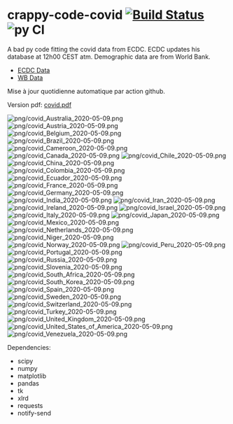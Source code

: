# crappy-code-covid [![Build Status](https://cloud.drone.io/api/badges/a-lemonnier/crappy-code-covid/status.svg)](https://cloud.drone.io/a-lemonnier/crappy-code-covid) ![py CI](https://github.com/a-lemonnier/crappy-code-covid/workflows/py%20CI/badge.svg)
 
A bad py code fitting the covid data from ECDC. ECDC updates his database at 12h00 CEST atm. Demographic data are from World Bank.
 
- [ECDC Data](https://www.ecdc.europa.eu/en/publications-data/download-todays-data-geographic-distribution-covid-19-cases-worldwide)
- [WB Data](https://data.worldbank.org/indicator/sp.pop.totl)
 
 
Mise à jour quotidienne automatique par action github.
 
Version pdf: [covid.pdf](https://github.com/a-lemonnier/crappy-code-covid/raw/master/covid.pdf)
 
![png/covid_Australia_2020-05-09.png](png/covid_Australia_2020-05-09.png)
![png/covid_Austria_2020-05-09.png](png/covid_Austria_2020-05-09.png)
![png/covid_Belgium_2020-05-09.png](png/covid_Belgium_2020-05-09.png)
![png/covid_Brazil_2020-05-09.png](png/covid_Brazil_2020-05-09.png)
![png/covid_Cameroon_2020-05-09.png](png/covid_Cameroon_2020-05-09.png)
![png/covid_Canada_2020-05-09.png](png/covid_Canada_2020-05-09.png)
![png/covid_Chile_2020-05-09.png](png/covid_Chile_2020-05-09.png)
![png/covid_China_2020-05-09.png](png/covid_China_2020-05-09.png)
![png/covid_Colombia_2020-05-09.png](png/covid_Colombia_2020-05-09.png)
![png/covid_Ecuador_2020-05-09.png](png/covid_Ecuador_2020-05-09.png)
![png/covid_France_2020-05-09.png](png/covid_France_2020-05-09.png)
![png/covid_Germany_2020-05-09.png](png/covid_Germany_2020-05-09.png)
![png/covid_India_2020-05-09.png](png/covid_India_2020-05-09.png)
![png/covid_Iran_2020-05-09.png](png/covid_Iran_2020-05-09.png)
![png/covid_Ireland_2020-05-09.png](png/covid_Ireland_2020-05-09.png)
![png/covid_Israel_2020-05-09.png](png/covid_Israel_2020-05-09.png)
![png/covid_Italy_2020-05-09.png](png/covid_Italy_2020-05-09.png)
![png/covid_Japan_2020-05-09.png](png/covid_Japan_2020-05-09.png)
![png/covid_Mexico_2020-05-09.png](png/covid_Mexico_2020-05-09.png)
![png/covid_Netherlands_2020-05-09.png](png/covid_Netherlands_2020-05-09.png)
![png/covid_Niger_2020-05-09.png](png/covid_Niger_2020-05-09.png)
![png/covid_Norway_2020-05-09.png](png/covid_Norway_2020-05-09.png)
![png/covid_Peru_2020-05-09.png](png/covid_Peru_2020-05-09.png)
![png/covid_Portugal_2020-05-09.png](png/covid_Portugal_2020-05-09.png)
![png/covid_Russia_2020-05-09.png](png/covid_Russia_2020-05-09.png)
![png/covid_Slovenia_2020-05-09.png](png/covid_Slovenia_2020-05-09.png)
![png/covid_South_Africa_2020-05-09.png](png/covid_South_Africa_2020-05-09.png)
![png/covid_South_Korea_2020-05-09.png](png/covid_South_Korea_2020-05-09.png)
![png/covid_Spain_2020-05-09.png](png/covid_Spain_2020-05-09.png)
![png/covid_Sweden_2020-05-09.png](png/covid_Sweden_2020-05-09.png)
![png/covid_Switzerland_2020-05-09.png](png/covid_Switzerland_2020-05-09.png)
![png/covid_Turkey_2020-05-09.png](png/covid_Turkey_2020-05-09.png)
![png/covid_United_Kingdom_2020-05-09.png](png/covid_United_Kingdom_2020-05-09.png)
![png/covid_United_States_of_America_2020-05-09.png](png/covid_United_States_of_America_2020-05-09.png)
![png/covid_Venezuela_2020-05-09.png](png/covid_Venezuela_2020-05-09.png)
 
Dependencies:
- scipy
- numpy
- matplotlib
- pandas
- tk
- xlrd
- requests
- notify-send
